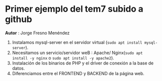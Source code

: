 # Primer ejemplo del tem7 subido a github

**Autor** : Jorge Fresno Menéndez

1. Instalamos mysql-server en el servidor virtual (`sudo apt install mysql-server`).
2. Necesitamos un servicio/servidor weB : Apache/ Nginx(`sudo apt install -y nginx` o `sudo apt install -y apache2`).
3. Instalación de los binarios de PHP y el driver de conexión a la base de datos.
4. Diferenciamos entre el FRONTEND y BACKEND de la página web.